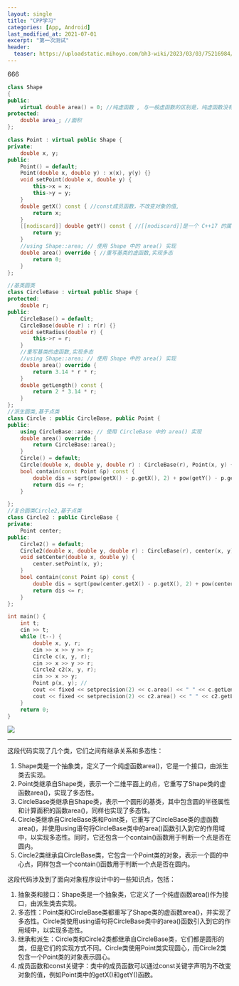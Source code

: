 ```yaml
---
layout: single
title: "CPP学习"
categories: [App, Android]
last_modified_at: 2021-07-01
excerpt: "第一次测试"
header:
  teaser: https://uploadstatic.mihoyo.com/bh3-wiki/2023/03/03/75216984/df4dc424266cee56defa85fb4c254d79_7442565607814437219.png
---
```



666
```cpp
class Shape
{
public:
    virtual double area() = 0; //纯虚函数 , 与一般虚函数的区别是，纯虚函数没有函数体，只是一个接口，由派生类去实现
protected:
    double area_; //面积
};

class Point : virtual public Shape {
private:
    double x, y;
public:
    Point() = default;
    Point(double x, double y) : x(x), y(y) {}
    void setPoint(double x, double y) {
        this->x = x;
        this->y = y;
    }
    double getX() const { //const成员函数，不改变对象的值,
        return x;
    }
    [[nodiscard]] double getY() const { //[[nodiscard]]是一个 C++17 的属性，它用于指示编译器在调用函数时必须使用其返回值。
        return y;
    }
    //using Shape::area; // 使用 Shape 中的 area() 实现
    double area() override { //重写基类的虚函数,实现多态
        return 0;
    }
};

//基类圆类
class CircleBase : virtual public Shape {
protected:
    double r;
public:
    CircleBase() = default;
    CircleBase(double r) : r(r) {}
    void setRadius(double r) {
        this->r = r;
    }
    //重写基类的虚函数,实现多态
    //using Shape::area; // 使用 Shape 中的 area() 实现
    double area() override {
        return 3.14 * r * r;
    }
    double getLength() const {
        return 2 * 3.14 * r;
    }
};
//派生圆类,基于点类
class Circle : public CircleBase, public Point {
public:
    using CircleBase::area; // 使用 CircleBase 中的 area() 实现
    double area() override {
        return CircleBase::area();
    }
    Circle() = default;
    Circle(double x, double y, double r) : CircleBase(r), Point(x, y) {}
    bool contain(const Point &p) const {
        double dis = sqrt(pow(getX() - p.getX(), 2) + pow(getY() - p.getY(), 2));
        return dis <= r;
    }

};
//复合圆类Circle2,基于点类
class Circle2 : public CircleBase {
private:
    Point center;
public:
    Circle2() = default;
    Circle2(double x, double y, double r) : CircleBase(r), center(x, y) {}
    void setCenter(double x, double y) {
        center.setPoint(x, y);
    }
    bool contain(const Point &p) const {
        double dis = sqrt(pow(center.getX() - p.getX(), 2) + pow(center.getY() - p.getY(), 2));
        return dis <= r;
    }
};

int main() {
    int t;
    cin >> t;
    while (t--) {
        double x, y, r;
        cin >> x >> y >> r;
        Circle c(x, y, r);
        cin >> x >> y >> r;
        Circle2 c2(x, y, r);
        cin >> x >> y;
        Point p(x, y); //
        cout << fixed << setprecision(2) << c.area() << " " << c.getLength() << " " << (c.contain(p) ? "Yes" : "No") << endl;
        cout << fixed << setprecision(2) << c2.area() << " " << c2.getLength() << " " << (c2.contain(p) ? "Yes" : "No") << endl;
    }
    return 0;
}
```

![]("点击并拖拽以移动")

---

这段代码实现了几个类，它们之间有继承关系和多态性：

1. Shape类是一个抽象类，定义了一个纯虚函数area()，它是一个接口，由派生类去实现。
2. Point类继承自Shape类，表示一个二维平面上的点，它重写了Shape类的虚函数area()，实现了多态性。
3. CircleBase类继承自Shape类，表示一个圆形的基类，其中包含圆的半径属性和计算面积的函数area()，同样也实现了多态性。
4. Circle类继承自CircleBase类和Point类，它重写了CircleBase类的虚函数area()，并使用using语句将CircleBase类中的area()函数引入到它的作用域中，以实现多态性。同时，它还包含一个contain()函数用于判断一个点是否在圆内。
5. Circle2类继承自CircleBase类，它包含一个Point类的对象，表示一个圆的中心点，同样包含一个contain()函数用于判断一个点是否在圆内。

这段代码涉及到了面向对象程序设计中的一些知识点，包括：

1. 抽象类和接口：Shape类是一个抽象类，它定义了一个纯虚函数area()作为接口，由派生类去实现。
2. 多态性：Point类和CircleBase类都重写了Shape类的虚函数area()，并实现了多态性。Circle类使用using语句将CircleBase类中的area()函数引入到它的作用域中，以实现多态性。
3. 继承和派生：Circle类和Circle2类都继承自CircleBase类，它们都是圆形的类，但是它们的实现方式不同。Circle类使用Point类实现圆心，而Circle2类包含一个Point类的对象表示圆心。
4. 成员函数和const关键字：类中的成员函数可以通过const关键字声明为不改变对象的值，例如Point类中的getX()和getY()函数。

​

